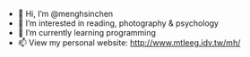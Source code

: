 - 👋 Hi, I’m @menghsinchen
- 👀 I’m interested in reading, photography & psychology
- 🌱 I’m currently learning programming
- 📫 View my personal website: http://www.mtleeg.idv.tw/mh/

<!---
menghsinchen/menghsinchen is a ✨ special ✨ repository because its `README.md` (this file) appears on your GitHub profile.
You can click the Preview link to take a look at your changes.
--->
